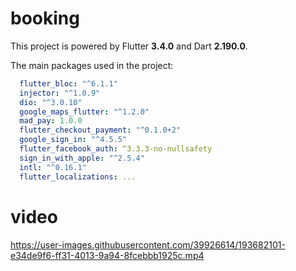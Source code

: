 
# booking

This project is powered by Flutter **3.4.0** and Dart **2.190.0**.

The main packages used in the project:

```yaml
  flutter_bloc: "^6.1.1"
  injector: "^1.0.9"
  dio: "^3.0.10"
  google_maps_flutter: "^1.2.0"
  mad_pay: 1.0.0
  flutter_checkout_payment: "^0.1.0+2"
  google_sign_in: "^4.5.5"
  flutter_facebook_auth: ^3.3.3-no-nullsafety
  sign_in_with_apple: "^2.5.4"
  intl: "^0.16.1"
  flutter_localizations: ...
```
# video
https://user-images.githubusercontent.com/39926614/193682101-e34de9f6-ff31-4013-9a94-8fcebbb1925c.mp4



